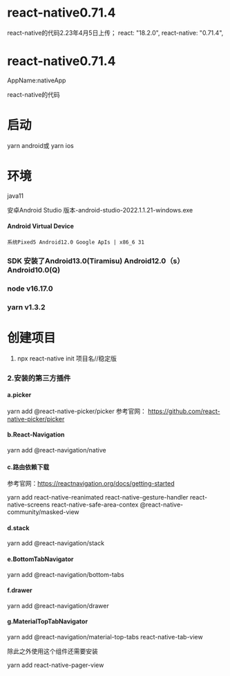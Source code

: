 # react-native0.71.4
react-native的代码2.23年4月5日上传； react: "18.2.0",  react-native: "0.71.4",
# react-native0.71.4
AppName:nativeApp

react-native的代码
# 启动
yarn android或 yarn ios

# 环境
java11

安卓Android Studio 版本-android-studio-2022.1.1.21-windows.exe

#### Android Virtual Device

    系统Pixed5 Android12.0 Google ApIs | x86_6 31

### SDK 安装了Android13.0(Tiramisu) Android12.0（s） Android10.0(Q)

### node v16.17.0

### yarn v1.3.2

# 创建项目
 
1. npx react-native init 项目名//稳定版
 
 ### 2.安装的第三方插件
 #### a.picker
  yarn add @react-native-picker/picker
  参考官网： https://github.com/react-native-picker/picker
  
 #### b.React-Navigation
   yarn add @react-navigation/native
   
 #### c.路由依赖下载
 
   参考官网：https://reactnavigation.org/docs/getting-started
   
   yarn add react-native-reanimated react-native-gesture-handler react-native-screens react-native-safe-area-contex @react-native-community/masked-view
   
   
 #### d.stack
   yarn add @react-navigation/stack
   
   
#### e.BottomTabNavigator
   
   yarn add @react-navigation/bottom-tabs
   
   
#### f.drawer

yarn add @react-navigation/drawer


#### g.MaterialTopTabNavigator

yarn add @react-navigation/material-top-tabs react-native-tab-view

除此之外使用这个组件还需要安装

yarn add react-native-pager-view
